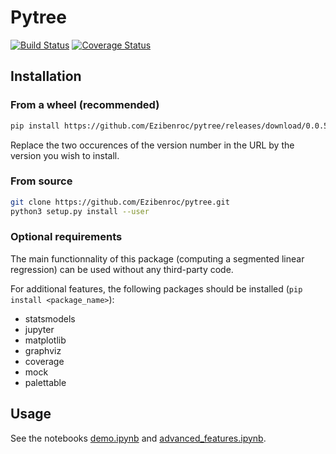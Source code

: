 # Pytree

[![Build Status](https://travis-ci.org/Ezibenroc/pytree.svg?branch=master)](https://travis-ci.org/Ezibenroc/pytree)
[![Coverage Status](https://coveralls.io/repos/github/Ezibenroc/pytree/badge.svg?branch=master)](https://coveralls.io/github/Ezibenroc/pytree?branch=master)

## Installation

### From a wheel (recommended)

```bash
pip install https://github.com/Ezibenroc/pytree/releases/download/0.0.5/pytree-0.0.5-py3-none-any.whl
```

Replace the two occurences of the version number in the URL by the version you wish to install.

### From source

```bash
git clone https://github.com/Ezibenroc/pytree.git
python3 setup.py install --user
```

### Optional requirements

The main functionnality of this package (computing a segmented linear regression) can be used without any third-party code.

For additional features, the following packages should be installed (`pip install <package_name>`):

- statsmodels
- jupyter
- matplotlib
- graphviz
- coverage
- mock
- palettable


## Usage

See the notebooks [demo.ipynb](demo.ipynb) and [advanced_features.ipynb](advanced_features.ipynb).
